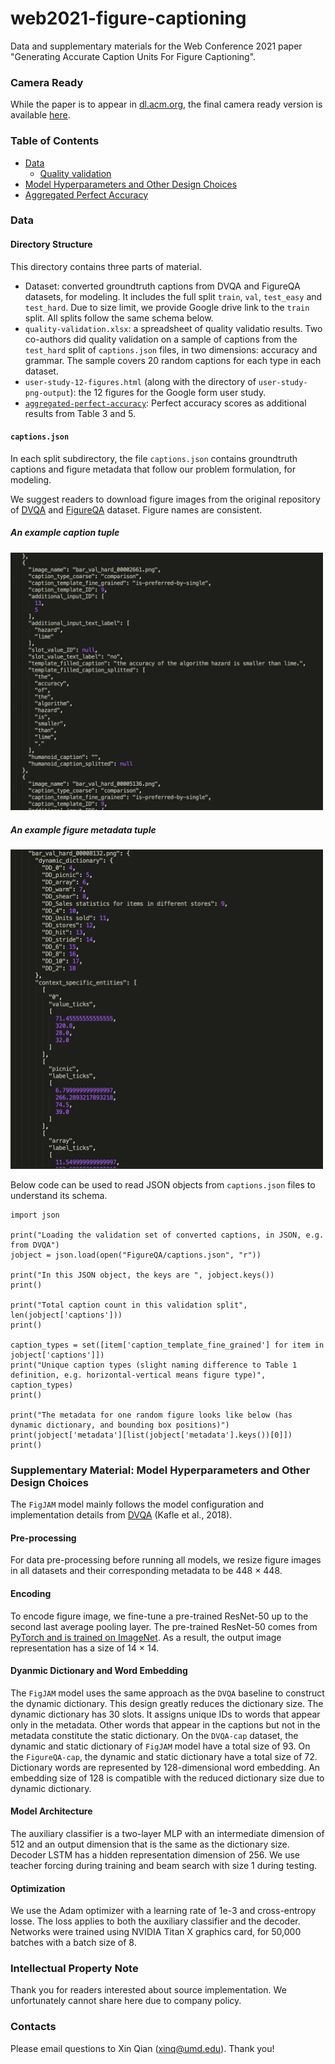 # web2021-figure-captioning

Data and supplementary materials for the Web Conference 2021 paper "Generating Accurate Caption Units For Figure Captioning".

### Camera Ready 

While the paper is to appear in [dl.acm.org](https://dl.acm.org/), the final camera ready version is available [here](https://terpconnect.umd.edu/~xinq/Figure_captioning_WWW21.pdf). 

### Table of Contents

<!--ts-->
   * [Data](#Data)
      * [Quality validation](https://github.com/xeniaqian94/web2021-figure-captioning/blob/main/quality-validation.xlsx)
   * [Model Hyperparameters and Other Design Choices](#Model-Hyperparameters-and-Other-Design-Choices)
   * [Aggregated Perfect Accuracy](https://github.com/xeniaqian94/web2021-figure-captioning/tree/main/aggregated-perfect-accuracy)
<!--te-->


### Data

#### Directory Structure

This directory contains three parts of material.

- Dataset: converted groundtruth captions from DVQA and FigureQA datasets, for modeling. It includes the full split `train`, `val`, `test_easy` and `test_hard`. Due to size limit, we provide Google drive link to the `train` split. All splits follow the same schema below.
- `quality-validation.xlsx`: a spreadsheet of quality validatio results. Two co-authors did quality validation on a sample of captions from the `test_hard` split of `captions.json` files, in two dimensions: accuracy and grammar. The sample covers 20 random captions for each type in each dataset.     
- `user-study-12-figures.html` (along with the directory of `user-study-png-output`): the 12 figures for the Google form user study.
- [`aggregated-perfect-accuracy`](https://github.com/xeniaqian94/web2021-figure-captioning/tree/main/aggregated-perfect-accuracy): Perfect accuracy scores as additional results from Table 3 and 5.

#### `captions.json`

In each split subdirectory, the file `captions.json` contains groundtruth captions and figure metadata that follow our problem formulation, for modeling.

We suggest readers to download figure images from the original repository of [DVQA](https://github.com/kushalkafle/DVQA_dataset) and [FigureQA](https://github.com/Maluuba/FigureQA) dataset. Figure names are consistent.

##### An example caption tuple 
<img src="Example-caption.png" width="500">

##### An example figure metadata tuple
<img src="Example-metadata.png" width="500">


Below code can be used to read JSON objects from `captions.json` files to understand its schema.

    import json

    print("Loading the validation set of converted captions, in JSON, e.g. from DVQA")
    jobject = json.load(open("FigureQA/captions.json", "r"))
    
    print("In this JSON object, the keys are ", jobject.keys())
    print()
    
    print("Total caption count in this validation split", len(jobject['captions']))
    print()
    
    caption_types = set([item['caption_template_fine_grained'] for item in jobject['captions']])
    print("Unique caption types (slight naming difference to Table 1 definition, e.g. horizontal-vertical means figure type)", caption_types)
    print()
    
    print("The metadata for one random figure looks like below (has dynamic dictionary, and bounding box positions)")
    print(jobject['metadata'][list(jobject['metadata'].keys())[0]])
    print()


### Supplementary Material: Model Hyperparameters and Other Design Choices

The `FigJAM` model mainly follows the model configuration and implementation details from [DVQA](https://openaccess.thecvf.com/content_cvpr_2018/papers/Kafle_DVQA_Understanding_Data_CVPR_2018_paper.pdf) (Kafle et al., 2018). 

#### Pre-processing
For data pre-processing before running all models, we resize figure images in all datasets and their corresponding metadata to be 448 × 448.

#### Encoding
To encode figure image, we fine-tune a pre-trained ResNet-50 up to the second last average pooling layer. The pre-trained ResNet-50 comes from [PyTorch and is trained on ImageNet](https://pytorch.org/hub/pytorch_vision_resnet/). As a result, the output image representation has a size of 14 × 14. 

#### Dyanmic Dictionary and Word Embedding
The `FigJAM` model uses the same approach as the `DVQA` baseline to construct the dynamic dictionary. This design greatly reduces the dictionary size.
The dynamic dictionary has 30 slots. It assigns unique IDs to words that appear only in the metadata. 
Other words that appear in the captions but not in the metadata constitute the static dictionary. 
On the `DVQA-cap` dataset, the dynamic and static dictionary of `FigJAM` model have a total size of 93. On the `FigureQA-cap`, the dynamic and static dictionary have a total size of 72.
Dictionary words are represented by 128-dimensional word embedding. An embedding size of 128 is compatible with the reduced dictionary size due to dynamic dictionary. 

#### Model Architecture 
The auxiliary classifier is a two-layer MLP with an intermediate dimension of 512 and an output dimension that is the same as the dictionary size.
Decoder LSTM has a hidden representation dimension of 256. We use teacher forcing during training and beam search with size 1 during testing.

#### Optimization 
We use the Adam optimizer with a learning rate of 1e-3 and cross-entropy losse. The loss applies to both the auxiliary classifier and the decoder. 
Networks were trained using NVIDIA Titan X graphics card, for 50,000 batches with a batch size of 8.

### Intellectual Property Note

Thank you for readers interested about source implementation. We unfortunately cannot share here due to company policy. 

### Contacts
Please email questions to Xin Qian ([xinq@umd.edu](mailto:xinq@umd.edu)). Thank you!




